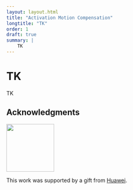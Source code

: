 ```yaml
---
layout: layout.html
title: "Activation Motion Compensation"
longtitle: "TK"
order: 1
draft: true
summary: |
    TK
---
```

# TK

TK

## Acknowledgments

<img class="flair" src="/img/huawei.svg" style="width: 125px">

This work was supported by a gift from [Huawei](http://www.huawei.com/).
